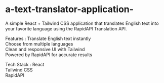 # a-text-translator-application-
A simple React + Tailwind CSS application that translates English text into your favorite language using the RapidAPI Translation API. 

Features : 
Translate English text instantly  
Choose from multiple languages  
Clean and responsive UI with Tailwind  
Powered by RapidAPI for accurate results  

Tech Stack :
React  
Tailwind CSS  
RapidAPI
